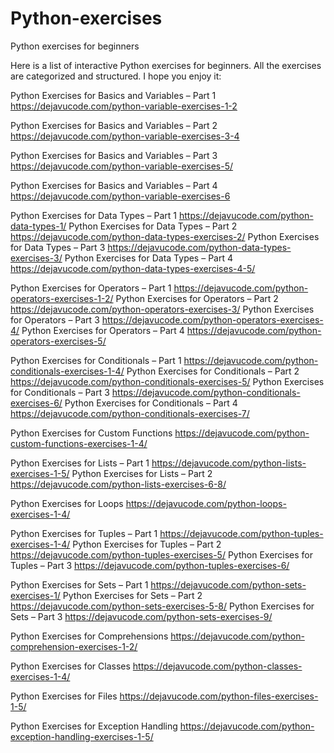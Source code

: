 # Python-exercises
Python exercises for beginners

Here is a list of interactive Python exercises for beginners. All the exercises are categorized and structured. I hope you enjoy it:

Python Exercises for Basics and Variables – Part 1
https://dejavucode.com/python-variable-exercises-1-2

Python Exercises for Basics and Variables – Part 2
https://dejavucode.com/python-variable-exercises-3-4

Python Exercises for Basics and Variables – Part 3
https://dejavucode.com/python-variable-exercises-5/

Python Exercises for Basics and Variables – Part 4
https://dejavucode.com/python-variable-exercises-6

Python Exercises for Data Types – Part 1
https://dejavucode.com/python-data-types-1/
Python Exercises for Data Types – Part 2
https://dejavucode.com/python-data-types-exercises-2/
Python Exercises for Data Types – Part 3
https://dejavucode.com/python-data-types-exercises-3/
Python Exercises for Data Types – Part 4
https://dejavucode.com/python-data-types-exercises-4-5/

Python Exercises for Operators – Part 1
https://dejavucode.com/python-operators-exercises-1-2/
Python Exercises for Operators – Part 2
https://dejavucode.com/python-operators-exercises-3/
Python Exercises for Operators – Part 3
https://dejavucode.com/python-operators-exercises-4/
Python Exercises for Operators – Part 4
https://dejavucode.com/python-operators-exercises-5/

Python Exercises for Conditionals – Part 1
https://dejavucode.com/python-conditionals-exercises-1-4/
Python Exercises for Conditionals – Part 2
https://dejavucode.com/python-conditionals-exercises-5/
Python Exercises for Conditionals – Part 3
https://dejavucode.com/python-conditionals-exercises-6/
Python Exercises for Conditionals – Part 4
https://dejavucode.com/python-conditionals-exercises-7/

Python Exercises for Custom Functions
https://dejavucode.com/python-custom-functions-exercises-1-4/

Python Exercises for Lists – Part 1
https://dejavucode.com/python-lists-exercises-1-5/
Python Exercises for Lists – Part 2
https://dejavucode.com/python-lists-exercises-6-8/

Python Exercises for Loops
https://dejavucode.com/python-loops-exercises-1-4/

Python Exercises for Tuples – Part 1
https://dejavucode.com/python-tuples-exercises-1-4/
Python Exercises for Tuples – Part 2
https://dejavucode.com/python-tuples-exercises-5/
Python Exercises for Tuples – Part 3
https://dejavucode.com/python-tuples-exercises-6/

Python Exercises for Sets – Part 1
https://dejavucode.com/python-sets-exercises-1/
Python Exercises for Sets – Part 2
https://dejavucode.com/python-sets-exercises-5-8/
Python Exercises for Sets – Part 3
https://dejavucode.com/python-sets-exercises-9/

Python Exercises for Comprehensions
https://dejavucode.com/python-comprehension-exercises-1-2/

Python Exercises for Classes
https://dejavucode.com/python-classes-exercises-1-4/

Python Exercises for Files
https://dejavucode.com/python-files-exercises-1-5/

Python Exercises for Exception Handling
https://dejavucode.com/python-exception-handling-exercises-1-5/

